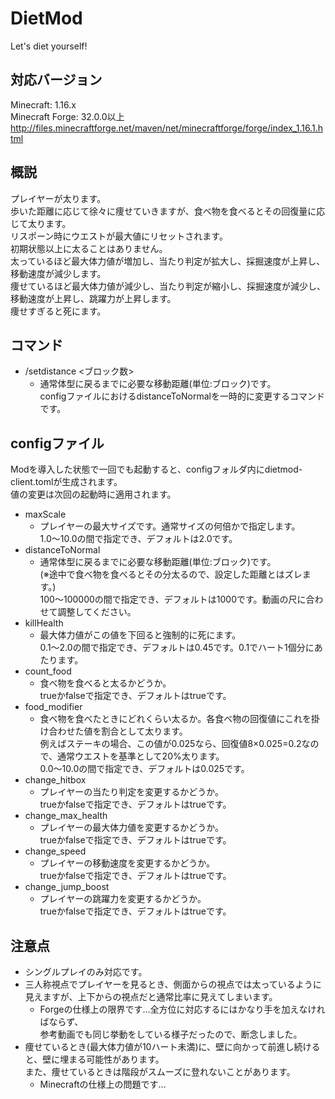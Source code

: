 # DietMod
Let's diet yourself!

## 対応バージョン
Minecraft: 1.16.x<br>
Minecraft Forge: 32.0.0以上<br>
http://files.minecraftforge.net/maven/net/minecraftforge/forge/index_1.16.1.html

## 概説
プレイヤーが太ります。<br>
歩いた距離に応じて徐々に痩せていきますが、食べ物を食べるとその回復量に応じて太ります。<br>
リスポーン時にウエストが最大値にリセットされます。<br>
初期状態以上に太ることはありません。<br>
太っているほど最大体力値が増加し、当たり判定が拡大し、採掘速度が上昇し、移動速度が減少します。<br>
痩せているほど最大体力値が減少し、当たり判定が縮小し、採掘速度が減少し、移動速度が上昇し、跳躍力が上昇します。<br>
痩せすぎると死にます。

## コマンド
- /setdistance <ブロック数>
  - 通常体型に戻るまでに必要な移動距離(単位:ブロック)です。<br>
    configファイルにおけるdistanceToNormalを一時的に変更するコマンドです。

## configファイル
Modを導入した状態で一回でも起動すると、configフォルダ内にdietmod-client.tomlが生成されます。<br>
値の変更は次回の起動時に適用されます。
- maxScale
  - プレイヤーの最大サイズです。通常サイズの何倍かで指定します。<br>
    1.0〜10.0の間で指定でき、デフォルトは2.0です。
- distanceToNormal
  - 通常体型に戻るまでに必要な移動距離(単位:ブロック)です。<br>
    (※途中で食べ物を食べるとその分太るので、設定した距離とはズレます。)<br>
    100～100000の間で指定でき、デフォルトは1000です。動画の尺に合わせて調整してください。
- killHealth
  - 最大体力値がこの値を下回ると強制的に死にます。<br>
    0.1〜2.0の間で指定でき、デフォルトは0.45です。0.1でハート1個分にあたります。
- count_food
  - 食べ物を食べると太るかどうか。<br>
    trueかfalseで指定でき、デフォルトはtrueです。
- food_modifier
  - 食べ物を食べたときにどれくらい太るか。各食べ物の回復値にこれを掛け合わせた値を割合として太ります。<br>
    例えばステーキの場合、この値が0.025なら、回復値8×0.025=0.2なので、通常ウエストを基準として20%太ります。<br>
    0.0〜10.0の間で指定でき、デフォルトは0.025です。
- change_hitbox
  - プレイヤーの当たり判定を変更するかどうか。<br>
    trueかfalseで指定でき、デフォルトはtrueです。
- change_max_health
  - プレイヤーの最大体力値を変更するかどうか。<br>
    trueかfalseで指定でき、デフォルトはtrueです。
- change_speed
  - プレイヤーの移動速度を変更するかどうか。<br>
    trueかfalseで指定でき、デフォルトはtrueです。
- change_jump_boost
  - プレイヤーの跳躍力を変更するかどうか。<br>
    trueかfalseで指定でき、デフォルトはtrueです。

## 注意点
- シングルプレイのみ対応です。
- 三人称視点でプレイヤーを見るとき、側面からの視点では太っているように見えますが、上下からの視点だと通常比率に見えてしまいます。
  - Forgeの仕様上の限界です…全方位に対応するにはかなり手を加えなければならず、<br>
    参考動画でも同じ挙動をしている様子だったので、断念しました。
- 痩せているとき(最大体力値が10ハート未満)に、壁に向かって前進し続けると、壁に埋まる可能性があります。<br>
  また、痩せているときは階段がスムーズに登れないことがあります。
  - Minecraftの仕様上の問題です…
